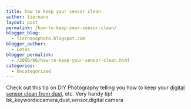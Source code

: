 ```yaml
---
title: how to keep your sensor clean
author: tiernano
layout: post
permalink: /how-to-keep-your-sensor-clean/
blogger_blog:
  - tiernanophoto.blogspot.com
blogger_author:
  - Lotas
blogger_permalink:
  - /2006/06/how-to-keep-your-sensor-clean.html
categories:
  - Uncategorized
---
```

Check out this tip on DIY Photography telling you how to keep your [digital sensor clean from dust][1], etc. Very handy tip!  
bk_keywords:camera,dust,sensor,digital camera

 [1]: http://www.photocritic.org/2006/cleaning-sensor-digital-camera/